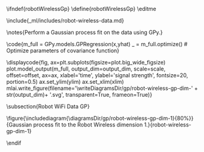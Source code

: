 \ifndef{robotWirelessGp}
\define{robotWirelessGp}
\editme

\include{_ml/includes/robot-wireless-data.md}

\notes{Perform a Gaussian process fit on the data using GPy.}

\code{m_full = GPy.models.GPRegression(x,yhat)
_ = m_full.optimize() # Optimize parameters of covariance function}

\displaycode{fig, ax=plt.subplots(figsize=plot.big_wide_figsize)
plot.model_output(m_full, output_dim=output_dim, scale=scale, offset=offset, ax=ax, 
                  xlabel='time', ylabel='signal strength', fontsize=20, portion=0.5)
ax.set_ylim(ylim)
ax.set_xlim(xlim)
mlai.write_figure(filename='\writeDiagramsDir/gp/robot-wireless-gp-dim-' + str(output_dim)+ '.svg', 
            transparent=True, frameon=True)}

\subsection{Robot WiFi Data GP}

\figure{\includediagram{\diagramsDir/gp/robot-wireless-gp-dim-1}{80%}}{Gaussian process fit to the Robot Wireless dimension 1.}{robot-wireless-gp-dim-1}


\endif

